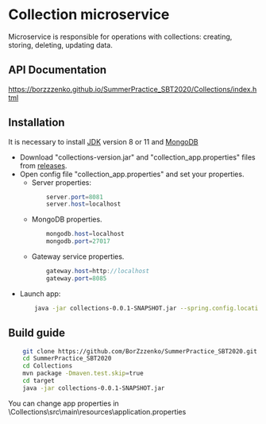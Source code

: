 # Collection microservice
Microservice is responsible for operations with collections: creating, storing, deleting, updating data.

## API Documentation
https://borzzzenko.github.io/SummerPractice_SBT2020/Collections/index.html

## Installation
It is necessary to install [JDK](https://www.oracle.com/java/technologies/javase-jdk11-downloads.html) version 8 or 11 and [MongoDB](https://docs.mongodb.com/manual/administration/install-community/)

* Download "collections-version.jar" and "collection_app.properties" files from [releases](https://github.com/BorZzzenko/SummerPractice_SBT2020/releases).
* Open config file "collection_app.properties" and set your properties.
    * Server properties:
         ```java
             server.port=8081
             server.host=localhost
         ```
    * MongoDB properties.
      ```java
          mongodb.host=localhost
          mongodb.port=27017
      ```
    * Gateway service properties.
      ```java
          gateway.host=http://localhost
          gateway.port=8085
      ```
* Launch app:
   ```bash
       java -jar collections-0.0.1-SNAPSHOT.jar --spring.config.location=./collections_app.properties
   ```

## Build guide
```bash
    git clone https://github.com/BorZzzenko/SummerPractice_SBT2020.git
    cd SummerPractice_SBT2020
    cd Collections
    mvn package -Dmaven.test.skip=true
    cd target
    java -jar collections-0.0.1-SNAPSHOT.jar
```
You can change app properties in \Collections\src\main\resources\application.properties


